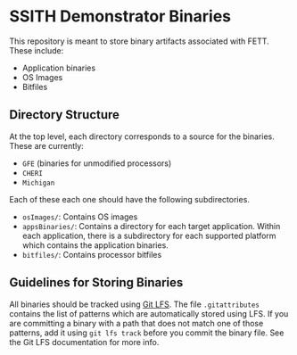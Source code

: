 # SSITH Demonstrator Binaries

This repository is meant to store binary artifacts associated with
FETT. These include:
- Application binaries
- OS Images
- Bitfiles

## Directory Structure

At the top level, each directory corresponds to a source for the
binaries. These are currently:
- `GFE` (binaries for unmodified processors)
- `CHERI`
- `Michigan`

Each of these each one should have the following subdirectories.
- `osImages/`: Contains OS images
- `appsBinaries/`: Contains a directory for each target
  application. Within each application, there is a subdirectory for
  each supported platform which contains the application binaries.
- `bitfiles/`: Contains processor bitfiles

## Guidelines for Storing Binaries

All binaries should be tracked using [Git
LFS](https://git-lfs.github.com/). The file `.gitattributes` contains
the list of patterns which are automatically stored using LFS. If you
are committing a binary with a path that does not match one of those
patterns, add it using `git lfs track` before you commit the binary
file. See the Git LFS documentation for more info.
